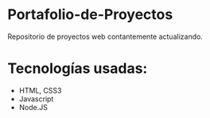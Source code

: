 # Portafolio-de-Proyectos
Repositorio de proyectos web contantemente actualizando.

  
# Tecnologías usadas:

  - HTML, CSS3
  - Javascript
  - Node.JS

